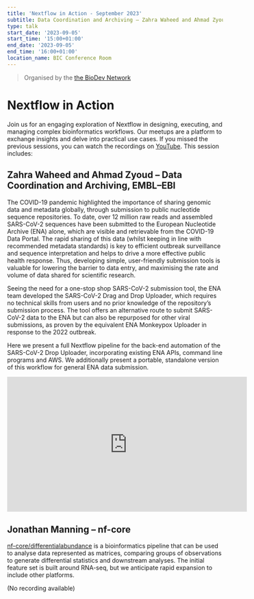 ```yaml
---
title: 'Nextflow in Action - September 2023'
subtitle: Data Coordination and Archiving – Zahra Waheed and Ahmad Zyoud (EMBL-EBI) and Jonathan Manning (nf-core)
type: talk
start_date: '2023-09-05'
start_time: '15:00+01:00'
end_date: '2023-09-05'
end_time: '16:00+01:00'
location_name: BIC Conference Room
---
```


> Organised by the [the BioDev Network](https://www.youtube.com/@biodev-network)

# Nextflow in Action

Join us for an engaging exploration of Nextflow in designing, executing, and managing complex bioinformatics workflows. Our meetups are a platform to exchange insights and delve into practical use cases. If you missed the previous sessions, you can watch the recordings on [YouTube](https://www.youtube.com/playlist?list=PLo5QmrytFHLHUkBLviJykEHYE8ZKzJOm5). This session includes:

## Zahra Waheed and Ahmad Zyoud – Data Coordination and Archiving, EMBL–EBI

The COVID-19 pandemic highlighted the importance of sharing genomic data and metadata globally, through submission to public nucleotide sequence repositories. To date, over 12 million raw reads and assembled SARS-CoV-2 sequences have been submitted to the European Nucleotide Archive (ENA) alone, which are visible and retrievable from the COVID-19 Data Portal. The rapid sharing of this data (whilst keeping in line with recommended metadata standards) is key to efficient outbreak surveillance and sequence interpretation and helps to drive a more effective public health response. Thus, developing simple, user-friendly submission tools is valuable for lowering the barrier to data entry, and maximising the rate and volume of data shared for scientific research.

Seeing the need for a one-stop shop SARS-CoV-2 submission tool, the ENA team developed the SARS-CoV-2 Drag and Drop Uploader, which requires no technical skills from users and no prior knowledge of the repository’s submission process. The tool offers an alternative route to submit SARS-CoV-2 data to the ENA but can also be repurposed for other viral submissions, as proven by the equivalent ENA Monkeypox Uploader in response to the 2022 outbreak.

Here we present a full Nextflow pipeline for the back-end automation of the SARS-CoV-2 Drop Uploader, incorporating existing ENA APIs, command line programs and AWS. We additionally present a portable, standalone version of this workflow for general ENA data submission.

<iframe width="560" height="315" src="https://www.youtube.com/embed/gm06vgrgijc" title="YouTube video player" frameborder="0" allow="accelerometer; autoplay; clipboard-write; encrypted-media; gyroscope; picture-in-picture; web-share" allowfullscreen></iframe>

## Jonathan Manning – nf-core

[nf-core/differentialabundance](https://nf-co.re/differentialabundance) is a bioinformatics pipeline that can be used to analyse data represented as matrices, comparing groups of observations to generate differential statistics and downstream analyses. The initial feature set is built around RNA-seq, but we anticipate rapid expansion to include other platforms.

(No recording available)
